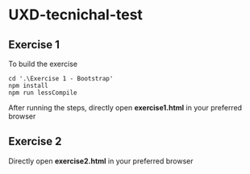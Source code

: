 # UXD-tecnichal-test

## Exercise 1
To build the exercise
```
cd '.\Exercise 1 - Bootstrap'
npm install
npm run lessCompile
```

After running the steps, directly open **exercise1.html** in your preferred browser

## Exercise 2
Directly open **exercise2.html** in your preferred browser